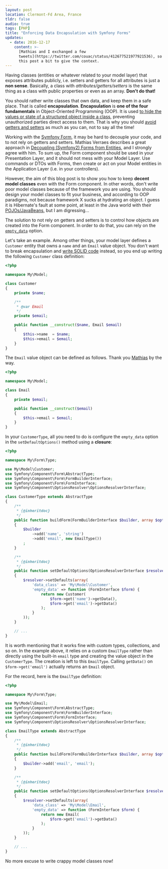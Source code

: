 ```yaml
---
layout: post
location: Clermont-Fd Area, France
tldr: false
audio: true
tags: [PHP]
title: "Enforcing Data Encapsulation with Symfony Forms"
updates:
  - date: 2016-12-17
    content: >-
      [Mathias and I exchanged a few
      tweets](https://twitter.com/couac/status/412677521977921536), so I updated
      this post a bit to give the context.
---
```


Having classes (entities or whatever related to your model layer) that exposes
attributes publicly, i.e. setters and getters for all attributes is just a **non
sense**. Basically, a class with _attributes/getters/setters_ is the same thing
as a class with public properties or even as an array. **Don't do that!**

You should rather write classes that own data, and keep them in a safe place.
That is called **encapsulation**. **Encapsulation** is **one of the four
fundamentals** in Object-Oriented Programming (OOP). It is used [to hide the
values or state of a structured object inside a
class](<http://en.wikipedia.org/wiki/Encapsulation_(object-oriented_programming)>),
preventing unauthorized parties direct access to them. That is why you should
[avoid getters and
setters](http://williamdurand.fr/2013/06/03/object-calisthenics/#9-no-getters/setters/properties)
as much as you can, not to say all the time!

Working with the [Symfony
Form](http://symfony.com/doc/current/components/form/introduction.html), it may
be hard to decouple your code, and to not rely on getters and setters. Mathias
Verraes describes a great approach in [Decoupling (Symfony2) Forms from
Entities](http://verraes.net/2013/04/decoupling-symfony2-forms-from-entities/),
and I strongly agree with him. To sum up, the Form component should be used in
your Presentation Layer, and it should not mess with your Model Layer. Use
commands or DTOs with Forms, then create or act on your Model entities in the
Application Layer (i.e. in your controllers).

However, the aim of this blog post is to show you how to keep **decent model
classes** even with the Form component. In other words, don't write poor model
classes because of the framework you are using. You should design your model
classes to fit your business, and according to OOP paradigms, not because
framework X sucks at hydrating an object. I guess it is Hibernate's fault at
some point, at least in the Java world with their
[POJOs/JavaBeans](http://en.wikipedia.org/wiki/Plain_Old_Java_Object), but I am
digressing...

The solution to not rely on getters and setters is to control how objects are
created into the Form component. In order to do that, you can rely on the
[`empty_data`](http://symfony.com/doc/current/cookbook/form/use_empty_data.html#option-2-provide-a-closure)
option.

Let's take an example. Among other things, your model layer defines a `Customer`
entity that owns a `name` and an `Email` value object. You don't want to break
encapsulation and [write SOLID
code](http://williamdurand.fr/2013/07/30/from-stupid-to-solid-code/) instead, so
you end up writing the following `Customer` class definition:

```php
<?php

namespace My\Model;

class Customer
{
    private $name;

    /**
     * @var Email
     */
    private $email;

    public function __construct($name, Email $email)
    {
        $this->name  = $name;
        $this->email = $email;
    }
}
```

The `Email` value object can be defined as follows. Thank you
[Mathias](http://verraes.net/) by the way.

```php
<?php

namespace My\Model;

class Email
{
    private $email;

    public function __construct($email)
    {
        $this->email = $email;
    }
}
```

In your `CustomerType`, all you need to do is configure the `empty_data`
option in the `setDefaultOptions()` method using a **closure**:

```php
<?php

namespace My\Form\Type;

use My\Model\Customer;
use Symfony\Component\Form\AbstractType;
use Symfony\Component\Form\FormBuilderInterface;
use Symfony\Component\Form\FormInterface;
use Symfony\Component\OptionsResolver\OptionsResolverInterface;

class CustomerType extends AbstractType
{
    /**
     * {@inheritdoc}
     */
    public function buildForm(FormBuilderInterface $builder, array $options)
    {
        $builder
            ->add('name', 'string')
            ->add('email', new EmailType())
        ;
    }

    /**
     * {@inheritdoc}
     */
    public function setDefaultOptions(OptionsResolverInterface $resolver)
    {
        $resolver->setDefaults(array(
            'data_class' => 'My\Model\Customer',
            'empty_data' => function (FormInterface $form) {
                return new Customer(
                    $form->get('name')->getData(),
                    $form->get('email')->getData()
                );
            }
        ));
    }

    // ...
}
```

It is worth mentioning that it works fine with custom types, collections, and so
on. In the example above, it relies on a custom `EmailType` rather than directly
using the built-in `email` type and creating the value object in the
`CustomerType`. The creation is left to this `EmailType`. Calling `getData()` on
`$form->get('email')` actually returns an `Email` object.

For the record, here is the `EmailType` definition:

```php
<?php

namespace My\Form\Type;

use My\Model\Email;
use Symfony\Component\Form\AbstractType;
use Symfony\Component\Form\FormBuilderInterface;
use Symfony\Component\Form\FormInterface;
use Symfony\Component\OptionsResolver\OptionsResolverInterface;

class EmailType extends AbstractType
{
    /**
     * {@inheritdoc}
     */
    public function buildForm(FormBuilderInterface $builder, array $options)
    {
        $builder->add('email', 'email');
    }

    /**
     * {@inheritdoc}
     */
    public function setDefaultOptions(OptionsResolverInterface $resolver)
    {
        $resolver->setDefaults(array(
            'data_class' => 'My\Model\Email',
            'empty_data' => function (FormInterface $form) {
                return new Email(
                    $form->get('email')->getData()
                );
            }
        ));
    }

    // ...
}
```

No more excuse to write crappy model classes now!
